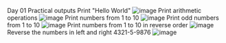 Day 01 Practical outputs
Print "Hello World"
![image](https://github.com/user-attachments/assets/a9e6d2b8-da4e-4bcf-a131-b52ca20f7217)
Print arithmetic operations
![image](https://github.com/user-attachments/assets/c27a2d4d-ff9b-4a5f-af48-0ba635da304a)
Print numbers from 1 to 10
![image](https://github.com/user-attachments/assets/fe131b3f-15ba-4f05-aa2b-af2c51edb203)
Print odd numbers from 1 to 10
![image](https://github.com/user-attachments/assets/bb762b8e-43e2-4a4a-8027-7d605ef4f0d9)
Print numbers from 1 to 10 in reverse order
![image](https://github.com/user-attachments/assets/b1dc7920-59da-48ae-87b6-f95bdfafb56d)
Reverse the numbers in left and right 4321-5-9876
![image](https://github.com/user-attachments/assets/735bfbf3-8dff-4eeb-bb76-f56e78a974d3)






